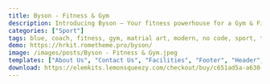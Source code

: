 ```yaml
---
title: Byson - Fitness & Gym
description: Introducing Byson – Your fitness powerhouse for a Gym & Fitness website. Crafted with Elementor, this Template Kit simplifies design. Customize effortlessly with user-friendly tools, all at no cost. Byson showcases a dynamic design that perfectly embodies your fitness venture. Elevate your online presence using this Elementor Template Kit. Experience the fusion of aesthetics and functionality, presenting your gym offerings with flair. Begin your digital journey today – choose Byson and showcase your fitness prowess with confidence.
categories: ["Sport"]
tags: blue, coach, fitness, gym, matrial art, modern, no code, sport, trainer, wordpress, yellow, yoga
demo: https://hrkit.rometheme.pro/byson/
image: /images/posts/Byson - Fitness & Gym.jpeg
templates: ["About Us", "Contact Us", "Facilities", "Footer", "Header", "Homepage", "Our Classes", "Our Trainer", "Pricing Plan", "Single Classes", "Single Event", "Single Trainer", "Testimonial"]
download: https://elemkits.lemonsqueezy.com/checkout/buy/c651ad5a-a630-4e9a-bfb5-78bd5d626f54
---
```


